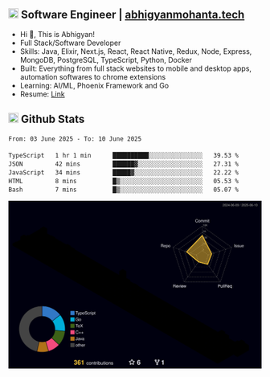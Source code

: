 ## <img src="https://media.giphy.com/media/v1.Y2lkPTc5MGI3NjExNjBuMTFuMDMxcjR0OXp2Zjk5Z3A2ajkzYWpiaDFmdWJhZzY2anM1MCZlcD12MV9naWZzX3NlYXJjaCZjdD1n/UcK7JalnjCz0k/giphy.gif" width="20" height="20" /> Software Engineer | [abhigyanmohanta.tech](https://abhigyanmohanta.tech)


- Hi 👋, This is Abhigyan!
- Full Stack/Software Developer
- Skills: Java, Elixir, Next.js, React, React Native, Redux, Node, Express, MongoDB, PostgreSQL, TypeScript, Python, Docker
- Built: Everything from full stack websites to mobile and desktop apps, automation softwares to chrome extensions
- Learning: AI/ML, Phoenix Framework and Go
- Resume: [Link](https://abhigyan-mohanta.github.io/resume/)


## <img src="https://media.giphy.com/media/v1.Y2lkPTc5MGI3NjExOTVzbjE3Z3F6bDhrNGtzYWpiODJkeTRhcHRqN3MwaGV2cTZ3ajR3eCZlcD12MV9naWZzX3NlYXJjaCZjdD1n/o0vwzuFwCGAFO/giphy.gif" width="20" height="20" /> Github Stats
<!--START_SECTION:waka-->

```txt
From: 03 June 2025 - To: 10 June 2025

TypeScript   1 hr 1 min      ██████████░░░░░░░░░░░░░░░   39.53 %
JSON         42 mins         ██████▓░░░░░░░░░░░░░░░░░░   27.31 %
JavaScript   34 mins         █████▓░░░░░░░░░░░░░░░░░░░   22.22 %
HTML         8 mins          █▒░░░░░░░░░░░░░░░░░░░░░░░   05.53 %
Bash         7 mins          █▒░░░░░░░░░░░░░░░░░░░░░░░   05.07 %
```

<!--END_SECTION:waka-->
![](./profile-3d-contrib/profile-night-rainbow.svg)
